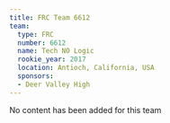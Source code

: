 ```yaml
---
title: FRC Team 6612
team:
  type: FRC
  number: 6612
  name: Tech NO Logic
  rookie_year: 2017
  location: Antioch, California, USA
  sponsors:
  - Deer Valley High
---
```


No content has been added for this team
